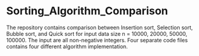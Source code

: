 # Sorting_Algorithm_Comparison
The repository contains comparison between Insertion sort, Selection sort, Bubble sort, and Quick sort for input data size n = 10000, 20000, 50000, 100000.  The input are all non-negative integers. Four separate code files contains four different algorithm implementation.
